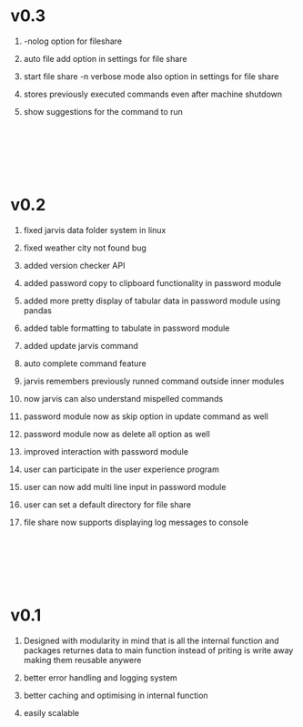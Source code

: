 # v0.3
1. -nolog option for fileshare

2. auto file add option in settings for file share

3. start file share -n verbose mode also option in settings for file share

4. stores previously executed commands even after machine shutdown

5. show suggestions for the command to run

</br>
</br>
</br>
</br>
</br>

# v0.2
1. fixed jarvis data folder system in linux

2. fixed weather city not found bug

3. added version checker API

4. added password copy to clipboard functionality in password module

5. added more pretty display of tabular data in password module using pandas

6. added table formatting to tabulate in password module

7. added update jarvis command

8. auto complete command feature

9. jarvis remembers previously runned command outside inner modules

10. now jarvis can also understand mispelled commands

11. password module now as skip option in update command as well

12. password module now as delete all option as well

13. improved interaction with password module

14. user can participate in the user experience program

15. user can now add multi line input in password module

16. user can set a default directory for file share

17. file share now supports displaying log messages to console



</br>
</br>
</br>
</br>
</br>


# v0.1

1. Designed with modularity in mind that is all the internal function and packages returnes data to main function instead of priting is write away making them reusable anywere

2. better error handling and logging system

3. better caching and optimising in internal function

4. easily scalable